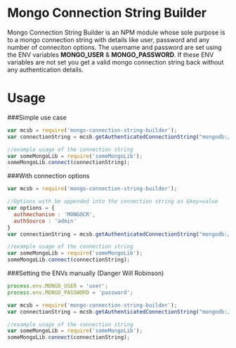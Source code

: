 # Mongo Connection String Builder

Mongo Connection String Builder is an NPM module whose sole purpose is to a mongo connection string with details like user, password and any number of conneciton options. The username and password are set using the ENV variables **MONGO_USER** & **MONGO_PASSWORD**. If these ENV variables are not set you get a valid mongo connection string back without any authentication details. 

# Usage

###Simple use case
```javascript
var mcsb = require('mongo-connection-string-builder');
var connectionString = mcsb.getAuthenticatedConnectionString("mongodb://localhost:27017/dbname");

//example usage of the connection string
var someMongoLib = require('someMongoLib');
someMongoLib.connect(connectionString);

```
###With connection options
```javascript
var mcsb = require('mongo-connection-string-builder');

//Options with be appended into the connection string as &key=value
var options = {
  authmechanism : 'MONGOCR',
  authSource : 'admin'
}
var connectionString = mcsb.getAuthenticatedConnectionString("mongodb://localhost:27017/dbname", options);

//example usage of the connection string
var someMongoLib = require('someMongoLib');
someMongoLib.connect(connectionString);

```

###Setting the ENVs manually (Danger Will Robinson)
```javascript
process.env.MONGO_USER = 'user';
process.env.MONGO_PASSWORD = 'password';

var mcsb = require('mongo-connection-string-builder');
var connectionString = mcsb.getAuthenticatedConnectionString("mongodb://localhost:27017/dbname");

//example usage of the connection string
var someMongoLib = require('someMongoLib');
someMongoLib.connect(connectionString);

```




